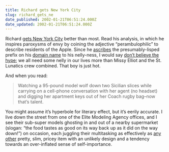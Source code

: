 ```yaml
---
title: Richard gets New York City
slug: richard_gets_ne
date_published: 2002-01-21T06:51:24.000Z
date_updated: 2002-01-21T06:51:24.000Z
---
```


Richard [gets New York City](http://www.sturtle.com/2002_01_01_archive.html#8869974) better than most. Read his analysis, in which he inspires paroxysms of envy by coining the adjective “perambulophilic” to describe residents of the Apple. Since he [ascribes](http://www.sturtle.com/bio.html) the presumably-lisped prefix on his [domain name](http://www.sturtle.com) to his nelly-ness, I would say [don’t believe the hype](http://www.salon.com/sex/feature/2001/08/01/nelly/index.html?CP=YAH&amp;DN=110); we all need some nelly in our lives more than Missy Elliot and the St. Lunatics crew combined. That boy is just hot.

And when you read:

> Watching a 95-pound model wolf down two Sicilian slices while carrying on a cell-phone conversation with her agent (no headset) and digging her apartment keys out of her Coach rugby bag–now that’s talent.

You might assume it’s hyperbole for literary effect, but it’s eerily accurate. I live down the street from one of the Elite Modeling Agency offices, and I see their sub-super models ghosting in and out of a nearby supermarket (slogan: “the food tastes as good on its way back up as it did on the way down!”) on occasion, each juggling their multitasking as effectively as [any other](http://www.apple.com/imac/) pretty, slim, pricey item with an unlikely design and a tendency towards an over-inflated sense of self-importance.

